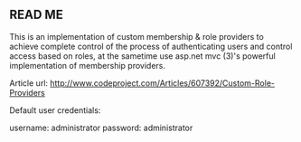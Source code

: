READ ME
--------

This is an implementation of custom membership & role providers to achieve complete control of the process 
of authenticating users and control access based on roles, at the sametime use asp.net mvc (3)'s powerful implementation of membership 
providers. 

Article url: http://www.codeproject.com/Articles/607392/Custom-Role-Providers

Default user credentials:

username: administrator
password: administrator
